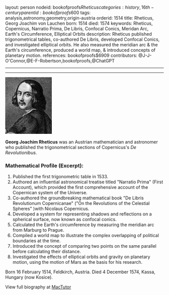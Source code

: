layout: person
nodeid: bookofproofs$Rheticus
categories: history,16th-century
parentid: bookofproofs$600
tags: analysis,astronomy,geometry,origin-austria
orderid: 1514
title: Rheticus, Georg Joachim von Lauchen
born: 1514
died: 1574
keywords: Rheticus, Copernicus, Narratio Prima, De Libris, Confocal Conics, Meridan Arc, Earth's Circumference, Elliptical Orbits
description: Rheticus published trigonometrical tables, co-authored De Libris, developed Confocal Conics, and investigated elliptical orbits. He also measured the meridian arc & the Earth's circumference, produced a world map, & introduced concepts of planetary motion.
references: bookofproofs$6909
contributors: @J-J-O'Connor,@E-F-Robertson,bookofproofs,@ChatGPT

---



---

![Rheticus.jpg](https://github.com/bookofproofs/bookofproofs.github.io/blob/main/_sources/_assets/images/portraits/Rheticus.jpg?raw=true)

**Georg Joachim Rheticus** was an Austrian mathematician and astronomer who published the trigonometrical sections of Copernicus's _De Revolutionibus_.

### Mathematical Profile (Excerpt):
1. Published the first trigonometric table in 1533.
2. Authored an influential astronomical treatise titled "Narratio Prima" (First Account), which provided the first comprehensive account of the Copernican system of the Universe.
3. Co-authored the groundbreaking mathematical book "De Libris Revolutionum Copernicanae" ("On the Revolutions of the Celestial Spheres" )with Nicolaus Copernicus.
4. Developed a system for representing shadows and reflections on a spherical surface, now known as confocal conics. 
5. Calculated the Earth's circumference by measuring the meridian arc from Marburg to Prague. 
6. Compiled a world map to illustrate the complex overlapping of political boundaries at the time. 
7. Introduced the concept of comparing two points on the same parallel before calculating their distance. 
8. Investigated the effects of elliptical orbits and gravity on planetary motion, using the motion of Mars as the basis for his research.

Born 16 February 1514, Feldkirch, Austria. Died 4 December 1574, Kassa, Hungary (now Kosice).

View full biography at [MacTutor](https://mathshistory.st-andrews.ac.uk/Biographies/Rheticus/)
